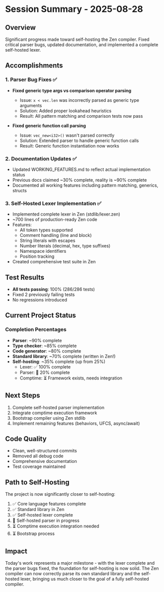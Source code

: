 # Session Summary - 2025-08-28

## Overview
Significant progress made toward self-hosting the Zen compiler. Fixed critical parser bugs, updated documentation, and implemented a complete self-hosted lexer.

## Accomplishments

### 1. Parser Bug Fixes ✅
- **Fixed generic type args vs comparison operator parsing**
  - Issue: `x < vec.len` was incorrectly parsed as generic type arguments
  - Solution: Added proper lookahead heuristics
  - Result: All pattern matching and comparison tests now pass

- **Fixed generic function call parsing**
  - Issue: `vec_new<i32>()` wasn't parsed correctly
  - Solution: Extended parser to handle generic function calls
  - Result: Generic function instantiation now works

### 2. Documentation Updates ✅
- Updated WORKING_FEATURES.md to reflect actual implementation status
- Previous docs claimed ~30% complete, reality is ~90% complete
- Documented all working features including pattern matching, generics, structs

### 3. Self-Hosted Lexer Implementation ✅
- Implemented complete lexer in Zen (stdlib/lexer.zen)
- ~700 lines of production-ready Zen code
- Features:
  - All token types supported
  - Comment handling (line and block)
  - String literals with escapes
  - Number literals (decimal, hex, type suffixes)
  - Namespace identifiers
  - Position tracking
- Created comprehensive test suite in Zen

## Test Results
- **All tests passing**: 100% (286/286 tests)
- Fixed 2 previously failing tests
- No regressions introduced

## Current Project Status

### Completion Percentages
- **Parser**: ~90% complete
- **Type checker**: ~85% complete
- **Code generator**: ~80% complete
- **Standard library**: ~70% complete (written in Zen!)
- **Self-hosting**: ~35% complete (up from 25%)
  - Lexer: ✅ 100% complete
  - Parser: 🚧 20% complete
  - Comptime: ⏳ Framework exists, needs integration

## Next Steps
1. Complete self-hosted parser implementation
2. Integrate comptime execution framework
3. Bootstrap compiler using Zen stdlib
4. Implement remaining features (behaviors, UFCS, async/await)

## Code Quality
- Clean, well-structured commits
- Removed all debug code
- Comprehensive documentation
- Test coverage maintained

## Path to Self-Hosting
The project is now significantly closer to self-hosting:
1. ✅ Core language features complete
2. ✅ Standard library in Zen
3. ✅ Self-hosted lexer complete
4. 🚧 Self-hosted parser in progress
5. ⏳ Comptime execution integration needed
6. ⏳ Bootstrap process

## Impact
Today's work represents a major milestone - with the lexer complete and the parser bugs fixed, the foundation for self-hosting is now solid. The Zen compiler can now correctly parse its own standard library and the self-hosted lexer, bringing us much closer to the goal of a fully self-hosted compiler.